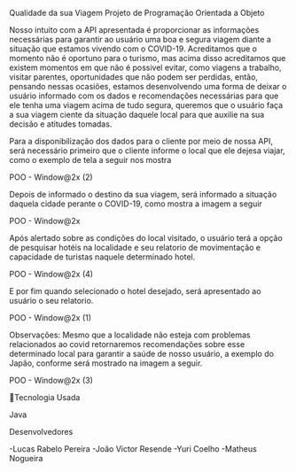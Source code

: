 Qualidade da sua Viagem
Projeto de Programação Orientada a Objeto

Nosso intuito com a API apresentada é proporcionar as informações necessárias para garantir ao usuário uma boa e segura viagem diante a situação que estamos vivendo com o COVID-19. Acreditamos que o momento não é oportuno para o turismo, mas acima disso acreditamos que existem momentos em que não é possivel evitar, como viagens a trabalho, visitar parentes, oportunidades que não podem ser perdidas, então, pensando nessas ocasiões, estamos desenvolvendo uma forma de deixar o usuário informado com os dados e recomendações necessárias para que ele tenha uma viagem acima de tudo segura, queremos que o usuário faça a sua viagem ciente da situação daquele local para que auxilie na sua decisão e atitudes tomadas.

Para a disponibilização dos dados para o cliente por meio de nossa API, será necessário primeiro que o cliente informe o local que ele dejesa viajar, como o exemplo de tela a seguir nos mostra

POO - Window@2x (2)

Depois de informado o destino da sua viagem, será informado a situação daquela cidade perante o COVID-19, como mostra a imagem a seguir

POO - Window@2x

Após alertado sobre as condições do local visitado, o usuário terá a opção de pesquisar hotéis na localidade e seu relatorio de movimentação e capacidade de turistas naquele determinado hotel.

POO - Window@2x (4)

E por fim quando selecionado o hotel desejado, será apresentado ao usuário o seu relatorio.

POO - Window@2x (1)

Observações: Mesmo que a localidade não esteja com problemas relacionados ao covid retornaremos recomendações sobre esse determinado local para garantir a saúde de nosso usuário, a exemplo do Japão, conforme será mostrado na imagem a seguir.

POO - Window@2x (3)

🚀Tecnologia Usada

Java

Desenvolvedores

-Lucas Rabelo Pereira
-João Victor Resende
-Yuri Coelho
-Matheus Nogueira
